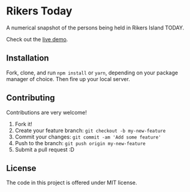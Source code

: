 # Rikers Today

A numerical snapshot of the persons being held in Rikers Island TODAY.

Check out the [live demo](http://adamfriedl.com/rikerstoday).

## Installation

Fork, clone, and run `npm install` or `yarn`, depending on your package manager of choice. Then fire up your local server.

## Contributing

Contributions are very welcome!

1. Fork it!
2. Create your feature branch: `git checkout -b my-new-feature`
3. Commit your changes: `git commit -am 'Add some feature'`
4. Push to the branch: `git push origin my-new-feature`
5. Submit a pull request :D

## License

The code in this project is offered under MIT license.